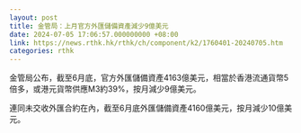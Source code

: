 ```yaml
---
layout: post
title: 金管局：上月官方外匯儲備資產減少9億美元
date: 2024-07-05 17:06:57.000000000 +08:00
link: https://news.rthk.hk/rthk/ch/component/k2/1760401-20240705.htm
categories: rthk
---
```


金管局公布，截至6月底，官方外匯儲備資產4163億美元，相當於香港流通貨幣5倍多，或港元貨幣供應M3約39%，按月減少9億美元。

連同未交收外匯合約在內，截至6月底外匯儲備資產4160億美元，按月減少10億美元。
